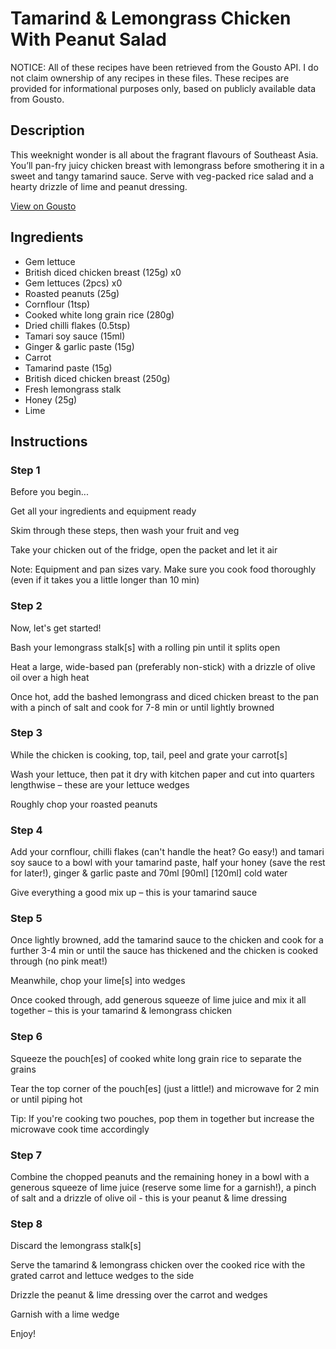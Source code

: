 # Tamarind & Lemongrass Chicken With Peanut Salad

NOTICE: All of these recipes have been retrieved from the Gousto API. I do not claim ownership of any recipes in these files. These recipes are provided for informational purposes only, based on publicly available data from Gousto.

## Description

This weeknight wonder is all about the fragrant flavours of Southeast Asia. You’ll pan-fry juicy chicken breast with lemongrass before smothering it in a sweet and tangy tamarind sauce. Serve with veg-packed rice salad and a hearty drizzle of lime and peanut dressing. 


[View on Gousto](https://www.gousto.co.uk/recipes/cookbook/tamarind-lemongrass-chicken-with-peanut-salad)

## Ingredients

- Gem lettuce
- British diced chicken breast (125g) x0
- Gem lettuces (2pcs) x0
- Roasted peanuts (25g)
- Cornflour (1tsp)
- Cooked white long grain rice (280g)
- Dried chilli flakes (0.5tsp)
- Tamari soy sauce (15ml)
- Ginger & garlic paste (15g)
- Carrot
- Tamarind paste (15g)
- British diced chicken breast (250g)
- Fresh lemongrass stalk
- Honey (25g)
- Lime

## Instructions


### Step 1

Before you begin...

Get all your ingredients and equipment ready

Skim through these steps, then wash your fruit and veg

Take your chicken out of the fridge, open the packet and let it air

Note: Equipment and pan sizes vary. Make sure you cook food thoroughly (even if it takes you a little longer than 10 min)


### Step 2

Now, let's get started!

Bash your lemongrass stalk[s] with a rolling pin until it splits open

Heat a large, wide-based pan (preferably non-stick) with a drizzle of olive oil over a high heat

Once hot, add the bashed lemongrass and diced chicken breast to the pan with a pinch of salt and cook for 7-8 min or until lightly browned


### Step 3

While the chicken is cooking, top, tail, peel and grate your carrot[s]

Wash your lettuce, then pat it dry with kitchen paper and cut into quarters lengthwise – these are your lettuce wedges

Roughly chop your roasted peanuts


### Step 4

Add your cornflour, chilli flakes (can't handle the heat? Go easy!) and tamari soy sauce to a bowl with your tamarind paste, half your honey (save the rest for later!), ginger & garlic paste and 70ml <span class="text-purple">[90ml]<span class="text-danger"> </span>[120ml]</span> cold water

Give everything a good mix up – this is your tamarind sauce


### Step 5

Once lightly browned, add the tamarind sauce to the chicken and cook for a further 3-4 min or until the sauce has thickened and the chicken is cooked through (no pink meat!)

Meanwhile, chop your lime[s] into wedges

Once cooked through, add generous squeeze of lime juice and mix it all together – this is your tamarind & lemongrass chicken


### Step 6

Squeeze the pouch[es] of cooked white long grain rice to separate the grains

Tear the top corner of the pouch[es] (just a little!) and microwave for 2 min or until piping hot

Tip: If you're cooking two pouches, pop them in together but increase the microwave cook time accordingly


### Step 7

Combine the chopped peanuts and the remaining honey in a bowl with a generous squeeze of lime juice (reserve some lime for a garnish!), a pinch of salt and a drizzle of olive oil - this is your peanut & lime dressing

### Step 8

Discard the lemongrass stalk[s]

Serve the tamarind & lemongrass chicken over the cooked rice with the grated carrot and lettuce wedges to the side

Drizzle the peanut & lime dressing over the carrot and wedges

Garnish with a lime wedge

Enjoy!

